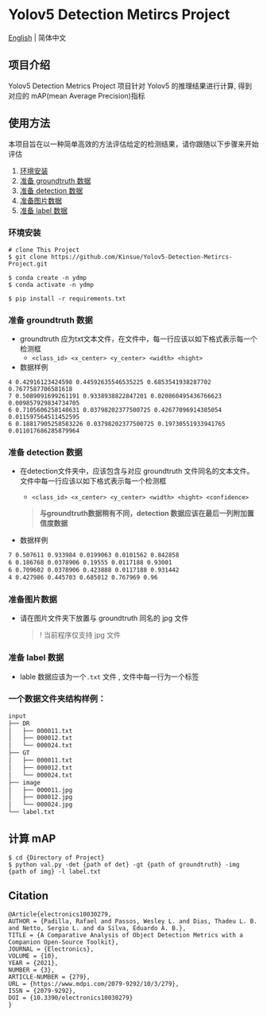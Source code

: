 # Yolov5 Detection Metircs Project

[English](https://github.com/Kinsue/Yolov5-Detection-Metircs-Project#a-sample-folder-structure) | 简体中文

## 项目介绍

Yolov5 Detection Metrics Project 项目针对 Yolov5 的推理结果进行计算, 得到对应的 mAP(mean Average Precision)指标


## 使用方法

本项目旨在以一种简单高效的方法评估给定的检测结果，请你跟随以下步骤来开始评估

1. [环境安装](#环境安装)
2. [准备 groundtruth 数据](#准备-groundtruth-数据)
3. [准备 detection 数据](#准备-detection-数据)
4. [准备图片数据](#准备图片数据)
5. [准备 label 数据](#准备-label-数据)

### 环境安装
```shell
# clone This Project
$ git clone https://github.com/Kinsue/Yolov5-Detection-Metircs-Project.git
```

```shell
$ conda create -n ydmp 
$ conda activate -n ydmp 

$ pip install -r requirements.txt 
```



### 准备 groundtruth 数据

- groundtruth 应为txt文本文件，在文件中，每一行应该以如下格式表示每一个检测框
	-  `<class_id> <x_center> <y_center> <width> <hight>`
- 数据样例

```text
4 0.42916123424598 0.44592635546535225 0.6853541938287702 0.7677587706581618
7 0.5089091699261191 0.9338938822847201 0.020860495436766623 0.009857929834734705
6 0.7105606258148631 0.03798202377500725 0.42677096914385054 0.011597564511452595
6 0.18817905258583226 0.03798202377500725 0.19730551933941765 0.011017686285879964
```



### 准备 detection 数据

- 在detection文件夹中，应该包含与对应 groundtruth 文件同名的文本文件。文件中每一行应该以如下格式表示每一个检测框
	-  `<class_id> <x_center> <y_center> <width> <hight> <confidence>`

	> **与groundtruth数据稍有不同，detection 数据应该在最后一列附加置信度数据**
- 数据样例

```txt
7 0.507611 0.933984 0.0199063 0.0101562 0.842858
6 0.186768 0.0378906 0.19555 0.0117188 0.93001
6 0.709602 0.0378906 0.423888 0.0117188 0.931442
4 0.427986 0.445703 0.685012 0.767969 0.96

```



### 准备图片数据

- 请在图片文件夹下放置与 groundtruth 同名的 jpg 文件

	> ! 当前程序仅支持 jpg 文件

### 准备 label 数据

- lable 数据应该为一个`.txt` 文件 , 文件中每一行为一个标签




### 一个数据文件夹结构样例：

```txt
input
├── DR
│   ├── 000011.txt
│   ├── 000012.txt
│   └── 000024.txt
├── GT
│   ├── 000011.txt
│   ├── 000012.txt
│   └── 000024.txt
├── image
│   ├── 000011.jpg
│   ├── 000012.jpg
│   └── 000024.jpg
└── label.txt
```



## 计算 mAP

```shell
$ cd {Directory of Project}
$ python val.py -det {path of det} -gt {path of groundtruth} -img {path of img} -l label.txt
```




## Citation

```text
@Article{electronics10030279,
AUTHOR = {Padilla, Rafael and Passos, Wesley L. and Dias, Thadeu L. B. and Netto, Sergio L. and da Silva, Eduardo A. B.},
TITLE = {A Comparative Analysis of Object Detection Metrics with a Companion Open-Source Toolkit},
JOURNAL = {Electronics},
VOLUME = {10},
YEAR = {2021},
NUMBER = {3},
ARTICLE-NUMBER = {279},
URL = {https://www.mdpi.com/2079-9292/10/3/279},
ISSN = {2079-9292},
DOI = {10.3390/electronics10030279}
}
```